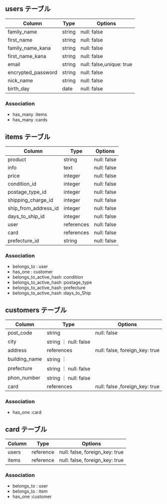 ## users テーブル

| Column             | Type    | Options                 |
| ------------------ | ------  | ------------------------|
| family_name        | string  | null: false             |
| first_name         | string  | null: false             |
| family_name_kana   | string  | null: false             |
| first_name_kana    | string  | null: false             |
| email              | string  | null: false,unique: true|
| encrypted_password | string  | null: false             |
| nick_name          | string  | null: false             |
| birth_day          | date    | null: false             |

### Association
- has_many :items
- has_many :cards



## items テーブル

| Column              | Type    | Options     |
| --------------------| ------  | ----------- |
| product             | string  | null: false |
| info                | text    | null: false |
| price               | integer | null: false |
| condition_id        | integer | null: false |
| postage_type_id     | integer | null: false |
|shipping_charge_id   | integer | null: false |
|ship_from_address_id | integer | null: false |
|days_to_ship_id      | integer | null: false |
| user                |references|null: false |
| card                |references|null: false |
| prefecture_id       | string  | null: false |

### Association
- belongs_to : user 
- has_one : customer
- belongs_to_active_hash :condition
- belongs_to_active_hash :postage_type
- belongs_to_active_hash :prefecture
- belongs_to_active_hash :days_to_Ship  



## customers テーブル

| Column          | Type       | Options                        |
| ----------------| ---------- | ------------------------------ |
| post_code       | string     | null: false                    |
| city            | string     ｜ null: false                    |
| address     　   | references | null: false, foreign_key: true |    
| building_name   | string     ｜                                |
| prefecture      | string     ｜ null: false                    |
| phon_number     | string     ｜ null: false                    |
| card          　| references | null: false ,foreign_key: true  |                   |

### Association
- has_one :card




## card テーブル

| Column      | Type       | Options                        |
| -------     | ---------- | ------------------------------ |
| users        | reference | null: false, foreign_key: true |                              |
| items       | reference | null: false, foreign_key: true |

### Association
- belongs_to : user
- belongs_to : item
- has_one  :customer